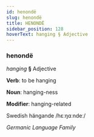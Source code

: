 ```yaml
---
id: henondë
slug: henondë
title: HENONDË
sidebar_position: 128
hoverText: hanging § Adjective
---
```


### henondë

*hanging* **§** Adjective

**Verb**: to be hanging

**Noun**: hanging-ness

**Modifier**: hanging-related

Swedish hängande /hɛːŋɑːndeː/

*Germanic Language Family*
